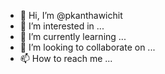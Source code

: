 - 👋 Hi, I’m @pkanthawichit
- 👀 I’m interested in ...
- 🌱 I’m currently learning ...
- 💞️ I’m looking to collaborate on ...
- 📫 How to reach me ...

<!---
pkanthawichit/pkanthawichit is a ✨ special ✨ repository because its `README.md` (this file) appears on your GitHub profile.
You can click the Preview link to take a look at your changes.
--->
